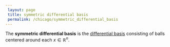 ```yaml
---
 layout: page
 title: symmetric differential basis
 permalink: /chicago/symmetric_differential_basis
---
```

The **symmetric differential basis** is the [differential basis](https://mathgloss.github.io/MathGloss/chicago/differential_basis) consisting of balls centered around each $x \in \mathbb R^n$. 

